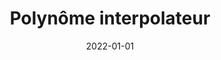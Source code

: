 ---
title: "Polynôme interpolateur"
collection: figures
permalink: /figures/polynome-interpolateur
date: 2022-01-01
overleaf: 'https://www.overleaf.com/read/xvjmnqxphkjh'
img: "/images/figures/polynome-interpolateur.png"
citation: "Polynôme interpolateur"
---